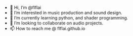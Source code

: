 - 👋 Hi, I’m @flflai
- 👀 I’m interested in music production and sound design.
- 🌱 I’m currently learning python, and shader programming.
- 💞️ I’m looking to collaborate on audio projects.
- 📫 How to reach me @ flflai.github.io

<!---
flflai/flflai is a ✨ special ✨ repository because its `README.md` (this file) appears on your GitHub profile.
You can click the Preview link to take a look at your changes.
--->
